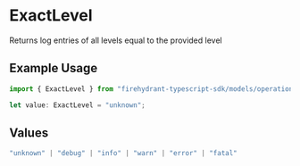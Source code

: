 # ExactLevel

Returns log entries of all levels equal to the provided level

## Example Usage

```typescript
import { ExactLevel } from "firehydrant-typescript-sdk/models/operations";

let value: ExactLevel = "unknown";
```

## Values

```typescript
"unknown" | "debug" | "info" | "warn" | "error" | "fatal"
```